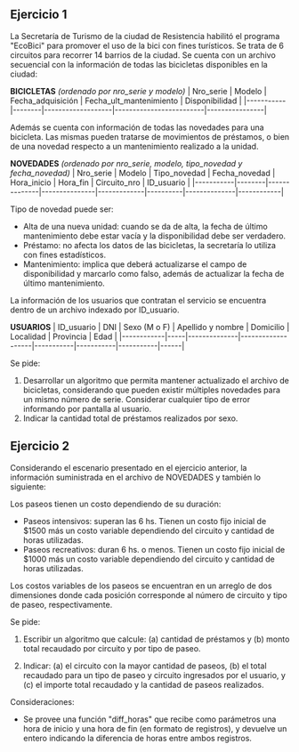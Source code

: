 ## Ejercicio 1
La Secretaría de Turismo de la ciudad de Resistencia habilitó el programa "EcoBici"
para promover el uso de la bici con fines turísticos. Se trata de 6 circuitos para recorrer
14 barrios de la ciudad. Se cuenta con un archivo secuencial con la información de todas las
bicicletas disponibles en la ciudad:

**BICICLETAS** *(ordenado por nro_serie y modelo)*
| Nro_serie | Modelo | Fecha_adquisición | Fecha_ult_mantenimiento | Disponibilidad |
|-----------|--------|-------------------|-------------------------|----------------|

Además se cuenta con información de todas las novedades para una bicicleta. Las mismas pueden
tratarse de movimientos de préstamos, o bien de una novedad respecto a un mantenimiento
realizado a la unidad.

**NOVEDADES** *(ordenado por nro_serie, modelo, tipo_novedad y fecha_novedad)*
| Nro_serie | Modelo | Tipo_novedad | Fecha_novedad | Hora_inicio | Hora_fin | Circuito_nro | ID_usuario |
|-----------|--------|--------------|---------------|-------------|----------|--------------|------------|

Tipo de novedad puede ser:
- Alta de una nueva unidad: cuando se da de alta, la fecha de último mantenimiento debe estar
vacía y la disponibilidad debe ser verdadero.
- Préstamo: no afecta los datos de las bicicletas, la secretaría lo utiliza con fines estadísticos.
- Mantenimiento: implica que deberá actualizarse el campo de disponibilidad y marcarlo como falso,
además de actualizar la fecha de último mantenimiento.

La información de los usuarios que contratan el servicio se encuentra dentro de un archivo indexado
por ID_usuario.

**USUARIOS**
| ID_usuario | DNI | Sexo (M o F) | Apellido y nombre | Domicilio | Localidad | Provincia | Edad |
|------------|-----|--------------|-------------------|-----------|-----------|-----------|------|

Se pide:
1. Desarrollar un algoritmo que permita mantener actualizado el archivo de bicicletas, considerando
que pueden existir múltiples novedades para un mismo número de serie. Considerar cualquier tipo de
error informando por pantalla al usuario.
2. Indicar la cantidad total de préstamos realizados por sexo.

## Ejercicio 2
Considerando el escenario presentado en el ejercicio anterior, la información suministrada en el
archivo de NOVEDADES y también lo siguiente:

Los paseos tienen un costo dependiendo de su duración:
- Paseos intensivos: superan las 6 hs. Tienen un costo fijo inicial de $1500 más un costo variable
dependiendo del circuito y cantidad de horas utilizadas.
- Paseos recreativos: duran 6 hs. o menos. Tienen un costo fijo inicial de $1000 más un costo
variable dependiendo del circuito y cantidad de horas utilizadas.

Los costos variables de los paseos se encuentran en un arreglo de dos dimensiones donde cada posición
corresponde al número de circuito y tipo de paseo, respectivamente.

Se pide:
1. Escribir un algoritmo que calcule: (a) cantidad de préstamos y (b) monto total recaudado por
circuito y por tipo de paseo.

2. Indicar: (a) el circuito con la mayor cantidad de paseos, (b) el total recaudado para un tipo de
paseo y circuito ingresados por el usuario, y (c) el importe total recaudado y la cantidad de paseos
realizados.

Consideraciones:
- Se provee una función "diff_horas" que recibe como parámetros una hora de inicio y una hora de fin
(en formato de registros), y devuelve un entero indicando la diferencia de horas entre ambos registros.
